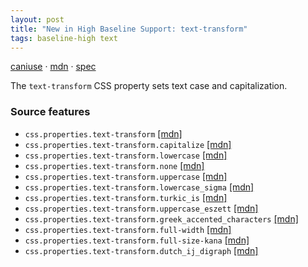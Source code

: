 ```yaml
---
layout: post
title: "New in High Baseline Support: text-transform"
tags: baseline-high text
---
```


[caniuse](https://caniuse.com/?search=text-transform) · [mdn](https://developer.mozilla.org/en-US/search?q=text-transform) · [spec](https://drafts.csswg.org/css-text-4/#text-transform-property)

The `text-transform` CSS property sets text case and capitalization.

### Source features

- ``css.properties.text-transform`` [[mdn]](https://developer.mozilla.org/en-US/search?q=css.properties.text-transform)
- ``css.properties.text-transform.capitalize`` [[mdn]](https://developer.mozilla.org/en-US/search?q=css.properties.text-transform.capitalize)
- ``css.properties.text-transform.lowercase`` [[mdn]](https://developer.mozilla.org/en-US/search?q=css.properties.text-transform.lowercase)
- ``css.properties.text-transform.none`` [[mdn]](https://developer.mozilla.org/en-US/search?q=css.properties.text-transform.none)
- ``css.properties.text-transform.uppercase`` [[mdn]](https://developer.mozilla.org/en-US/search?q=css.properties.text-transform.uppercase)
- ``css.properties.text-transform.lowercase_sigma`` [[mdn]](https://developer.mozilla.org/en-US/search?q=css.properties.text-transform.lowercase_sigma)
- ``css.properties.text-transform.turkic_is`` [[mdn]](https://developer.mozilla.org/en-US/search?q=css.properties.text-transform.turkic_is)
- ``css.properties.text-transform.uppercase_eszett`` [[mdn]](https://developer.mozilla.org/en-US/search?q=css.properties.text-transform.uppercase_eszett)
- ``css.properties.text-transform.greek_accented_characters`` [[mdn]](https://developer.mozilla.org/en-US/search?q=css.properties.text-transform.greek_accented_characters)
- ``css.properties.text-transform.full-width`` [[mdn]](https://developer.mozilla.org/en-US/search?q=css.properties.text-transform.full-width)
- ``css.properties.text-transform.full-size-kana`` [[mdn]](https://developer.mozilla.org/en-US/search?q=css.properties.text-transform.full-size-kana)
- ``css.properties.text-transform.dutch_ij_digraph`` [[mdn]](https://developer.mozilla.org/en-US/search?q=css.properties.text-transform.dutch_ij_digraph)
